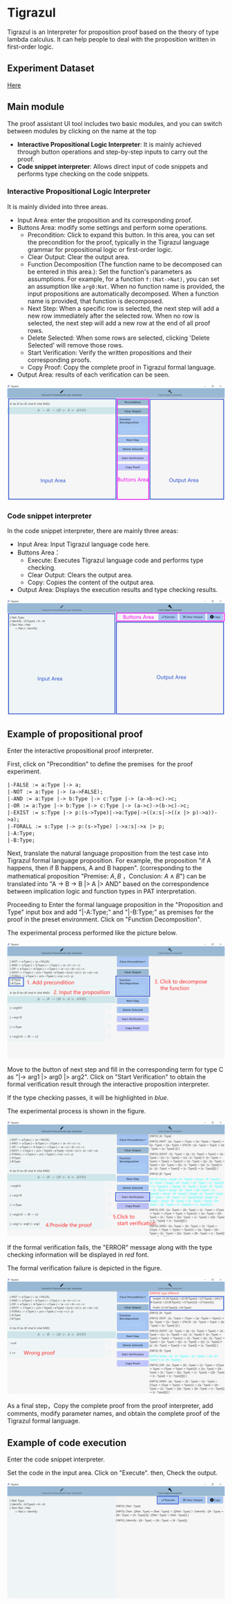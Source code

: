 # Tigrazul

Tigrazul is an Interpreter for proposition proof based on the theory of type lambda calculus. It can help people to deal with the proposition written in first-order logic.

## Experiment Dataset

[Here](./docs/test.pdf)

## Main module

The proof assistant UI tool includes two basic modules, and you can switch between modules by clicking on the name at the top

+ **Interactive Propositional Logic Interpreter**: It is mainly achieved through button operations and step-by-step inputs to carry out the proof.
+ **Code snippet interpreter**: Allows direct input of code snippets and performs type checking on the code snippets.

### Interactive Propositional Logic Interpreter

It is mainly divided into three areas.

+ Input Area: enter the proposition and its corresponding proof.
+ Buttons Area: modify some settings and perform some operations.
  + Precondition: Click to expand this button. In this area, you can set the precondition for the proof, typically in the Tigrazul language grammar for propositional logic or first-order logic.
  + Clear Output: Clear the output area.
  + Function Decomposition (The function name to be decomposed can be entered in this area.): Set the function's parameters as assumptions. For example, for a function `f:(Nat->Nat)`, you can set an assumption like `arg0:Nat`. When no function name is provided, the input propositions are automatically decomposed. When a function name is provided, that function is decomposed.
  + Next Step: When a specific row is selected, the next step will add a new row immediately after the selected row. When no row is selected, the next step will add a new row at the end of all proof rows.
  + Delete Selected: When some rows are selected, clicking 'Delete Selected' will remove those rows.
  + Start Verification: Verify the written propositions and their corresponding proofs.
  + Copy Proof: Copy the complete proof in Tigrazul formal language.
+ Output Area: results of each verification can be seen.

![Interactive Propositional Logic Interpreter](./docs/picture-readme/field.png)

### Code snippet interpreter

In the code snippet interpreter, there are mainly three areas:

+ Input Area: Input Tigrazul language code here.
+ Buttons Area：
  + Execute: Executes Tigrazul language code and performs type checking.
  + Clear Output: Clears the output area.
  + Copy: Copies the content of the output area.
+ Output Area: Displays the execution results and type checking results.

![Interactive Propositional Logic Interpreter](./docs/picture-readme/field2.png)

## Example of propositional proof

Enter the interactive propositional proof interpreter.

First, click on "Precondition" to define the premises for the proof experiment.

```tigrazul
|-FALSE := a:Type |-> a;
|-NOT := a:Type |-> (a->FALSE);
|-AND := a:Type |-> b:Type |-> c:Type |-> (a->b->c)->c;
|-OR := a:Type |-> b:Type |-> c:Type |-> (a->c)->(b->c)->c;
|-EXIST := s:Type |-> p:(s->Type)|->a:Type|->((x:s|->((x |> p)->a))->a);
|-FORALL := s:Type |-> p:(s->Type) |->x:s|->x |> p;
|-A:Type;
|-B:Type;
```

Next, translate the natural language proposition from the test case into Tigrazul formal language proposition. For example, the proposition "if A happens, then if B happens, A and B happen". (corresponding to the mathematical proposition "Premise: $A,B$  ，Conclusion: $A \land B$") can be translated into "A -> B -> B |> A |> AND" based on the correspondence between implication logic and function types in PAT interpretation.

Proceeding to Enter the formal language proposition in the "Proposition and Type" input box and add "|-A:Type;" and "|-B:Type;" as premises for the proof in the preset environment. Click on "Function Decomposition".  

The experimental process performed like the picture below.

![Interactive Propositional Logic Interpreter Test1](./docs/picture-readme/test1.png)

Move to the button of next step and fill in the corresponding term for type C as "|-> arg1 |> arg0 |> arg2". Click on "Start Verification" to obtain the formal verification result through the interactive proposition interpreter.

If the type checking passes, it will be highlighted in *blue*. 

The experimental process is shown in the figure.

![Interactive Propositional Logic Interpreter Test2](./docs/picture-readme/test2.png)

If the formal verification fails, the "ERROR" message along with the type checking information will be displayed in *red* font.

The formal verification failure is depicted in the figure.

![Interactive Propositional Logic Interpreter Test3](./docs/picture-readme/test3.png)

As a final step，Copy the complete proof from the proof interpreter, add comments, modify parameter names, and obtain the complete proof of the Tigrazul formal language.

## Example of code execution

Enter the code snippet interpreter. 

Set the code in the input area. Click on "Execute". then, Check the output.

![Code Execution](./docs/picture-readme/run.png)

